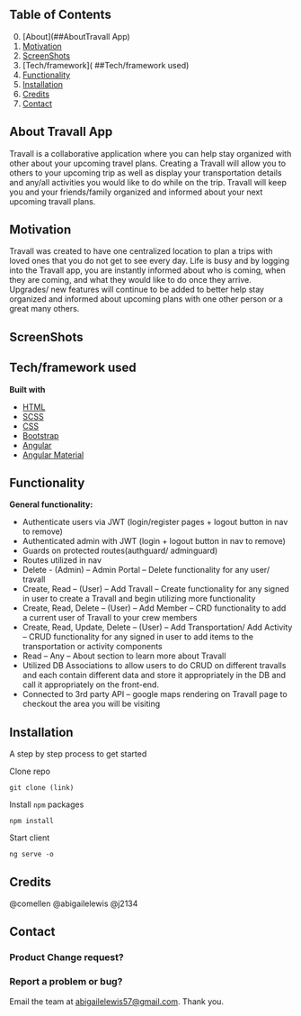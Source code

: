## Table of Contents
0. [About](##AboutTravall App)
1. [Motivation](##Motivation)
2. [ScreenShots](##ScreenShots)
3. [Tech/framework]( ##Tech/framework used)
4. [Functionality]( ##Functionality)
5. [Installation](##Installation)
6. [Credits]( ##Credits)
7. [Contact]( ##Contact)


## About Travall App
Travall is a collaborative application where you can help stay organized with other about your upcoming travel plans.  Creating a Travall will allow you to others to your upcoming trip as well as display your transportation details and any/all activities you would like to do while on the trip.  Travall will keep you and your friends/family organized and informed about your next upcoming travall plans.  

## Motivation
Travall was created to have one centralized location to plan a trips with loved ones that you do not get to see every day.  Life is busy and by logging into the Travall app,  you are instantly informed about who is coming, when they are coming, and what they would like to do once they arrive. Upgrades/ new features will continue to be added to better help stay organized and informed about upcoming plans with one other person or a great many others.

## ScreenShots

## Tech/framework used
<b>Built with</b>
- [HTML]( https://developer.mozilla.org/en-US/docs/Learn/HTML)
- [SCSS]( https://sass-lang.com/documentation/file.SCSS_FOR_SASS_USERS.html)
- [CSS]( https://developer.mozilla.org/en-US/docs/Learn/CSS/Introduction_to_CSS)
- [Bootstrap](https://getbootstrap.com/)
- [Angular](https://angular.io/)
- [Angular Material]( https://material.angular.io/)



## Functionality
**General functionality:**
- Authenticate users via JWT (login/register pages + logout button in nav to remove)
- Authenticated admin with JWT (login + logout button in nav to remove)
- Guards on protected routes(authguard/ adminguard)
- Routes utilized in nav
- Delete - (Admin) – Admin Portal – Delete functionality for any user/ travall
- Create, Read – (User) – Add Travall – Create functionality for any signed in user to create a Travall and begin utilizing more functionality
- Create, Read, Delete – (User) – Add Member – CRD functionality to add a current user of Travall to your crew members
- Create, Read, Update, Delete – (User) – Add Transportation/ Add Activity – CRUD functionality for any signed in user to add items to the transportation or activity components
- Read – Any – About section to learn more about Travall
- Utilized DB Associations to allow users to do CRUD on different travalls and each contain different data and store it appropriately in the DB and call it appropriately on the front-end.
- Connected to 3rd party API – google maps rendering on Travall page to checkout the area you will be visiting

## Installation
A step by step process to get started

Clone repo

```
git clone (link)
```

Install `npm` packages

```
npm install
```
Start client 
```
ng serve -o
```

## Credits
@comellen
@abigailelewis
@j2134

## Contact
### Product Change request?
### Report a problem or bug?
Email the team at abigailelewis57@gmail.com. Thank you.


